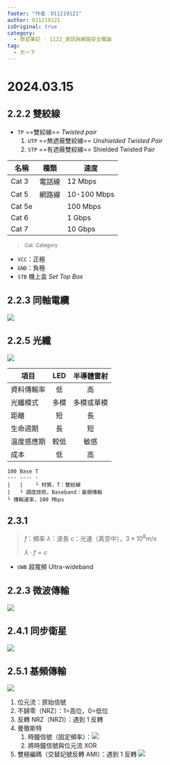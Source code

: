```yaml
---
footer: "作者：D11219121"
author: D11219121
isOriginal: true
category:
  - 學習筆記 - 1122_資訊與網路安全概論
tag:
  - 大一下
---
```


# 2024.03.15

## 2.2.2 雙絞線

- `TP` ==雙絞線== _Twisted pair_
  1. `UTP` ==無遮蔽雙絞線== _Unshielded Twisted Pair_
  2. `STP` ==有遮蔽雙絞線== Shielded Twisted Pair

| 名稱   | 種類   | 速度        |
| ------ | ------ | ----------- |
| Cat 3  | 電話線 | 12 Mbps     |
| Cat 5  | 網路線 | 10-100 Mbps |
| Cat 5e |        | 100 Mbps    |
| Cat 6  |        | 1 Gbps      |
| Cat 7  |        | 10 Gbps     |

> <small>Cat: Category</small>

- `VCC`：正極
- `GND`：負極
- `STB` 機上盒 _Set Top Box_

## 2.2.3 同軸電纜

![](/studing/information-and-network-security/2024.03.15/0.png)

## 2.2.5 光纖

![](/studing/information-and-network-security/2024.03.15/1.png)

| 項目       | LED  | 半導體雷射 |
| ---------- | :--: | :--------: |
| 資料傳輸率 |  低  |     高     |
| 光纖模式   | 多模 | 多模或單模 |
| 距離       |  短  |     長     |
| 生命週期   |  長  |     短     |
| 溫度感應期 | 較低 |    敏感    |
| 成本       |  低  |     高     |

```
100 Base T
--- ---- -
|   |    └ 材質，T：雙絞線
|   └ 調度技術，Baseband：基頻傳輸
└ 傳輸速率，100 Mbps
```

## 2.3.1

> $f$：頻率
> $\lambda$：波長
> $c$：光速（真空中），$3×10^8 m/s$
>
> $\lambda\cdot f=c$

- `UWB` 超寬頻 Ultra-wideband

## 2.2.3 微波傳輸

![](/studing/information-and-network-security/2024.03.15/2.png)

## 2.4.1 同步衛星

![](/studing/information-and-network-security/2024.03.15/3.png)

## 2.5.1 基頻傳輸

![](/studing/information-and-network-security/2024.03.15/4.png)

1. 位元流：原始信號
2. 不歸零（NRZ）：1=高位，0=低位
3. 反轉 NRZ（NRZI）：遇到 1 反轉
4. 曼徹斯特
   1. 時鐘信號（固定頻率）：![](/studing/information-and-network-security/2024.03.15/5.png)
   2. 將時鐘信號與位元流 XOR
5. 雙極編碼（交替記號反轉 AMI）：遇到 1 反轉
   ![](/studing/information-and-network-security/2024.03.15/6.png)

